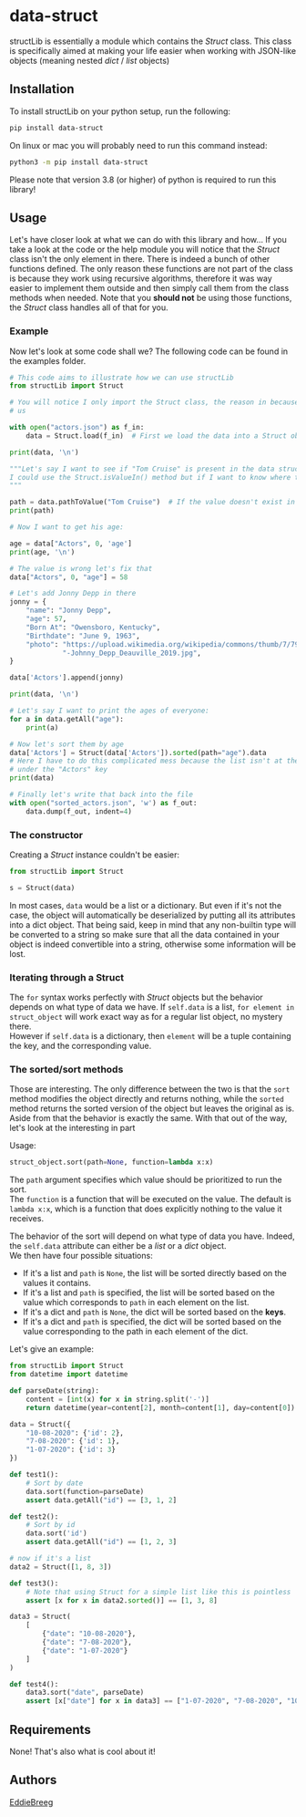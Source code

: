 # data-struct

structLib is essentially a module which contains the _Struct_ class. This class is specifically
aimed at making your life easier when working with JSON-like objects (meaning nested
_dict_ / _list_ objects)

## Installation

To install structLib on your python setup, run the following:
```bash
pip install data-struct
```
On linux or mac you will probably need to run this command instead:
```bash
python3 -m pip install data-struct
```
Please note that version 3.8 (or higher) of python is required to run this library!

## Usage

Let's have closer look at what we can do with this library and how...
If you take a look at the code or the help module you will notice that the _Struct_ class isn't the only element in there.
There is indeed a bunch of other functions defined. The only reason these functions are not part of the class is because 
they work using recursive algorithms, therefore it was way easier to implement them outside and then simply call them from 
the class methods when needed. Note that you **should not** be using those functions, the _Struct_ class handles all of that for you.

### Example

Now let's look at some code shall we? The following code can be found in the examples folder.
```python
# This code aims to illustrate how we can use structLib
from structLib import Struct

# You will notice I only import the Struct class, the reason in because it's the only thing actually useful for
# us

with open("actors.json") as f_in:
    data = Struct.load(f_in)  # First we load the data into a Struct object.

print(data, '\n')

"""Let's say I want to see if "Tom Cruise" is present in the data structure
I could use the Struct.isValueIn() method but if I want to know where the value is, there is a better option
"""

path = data.pathToValue("Tom Cruise")  # If the value doesn't exist in the Struct, the result will be None
print(path)

# Now I want to get his age:

age = data["Actors", 0, 'age']
print(age, '\n')

# The value is wrong let's fix that
data["Actors", 0, "age"] = 58

# Let's add Jonny Depp in there
jonny = {
    "name": "Jonny Depp",
    "age": 57,
    "Born At": "Owensboro, Kentucky",
    "Birthdate": "June 9, 1963",
    "photo": "https://upload.wikimedia.org/wikipedia/commons/thumb/7/79/Johnny_Depp_Deauville_2019.jpg/390px"
             "-Johnny_Depp_Deauville_2019.jpg",
}

data['Actors'].append(jonny)

print(data, '\n')

# Let's say I want to print the ages of everyone:
for a in data.getAll("age"):
    print(a)

# Now let's sort them by age
data['Actors'] = Struct(data['Actors']).sorted(path="age").data
# Here I have to do this complicated mess because the list isn't at the top level of the structure but rather 
# under the "Actors" key
print(data)

# Finally let's write that back into the file
with open("sorted_actors.json", 'w') as f_out:
    data.dump(f_out, indent=4)
```
### The constructor
Creating a _Struct_ instance couldn't be easier: 
```python
from structLib import Struct

s = Struct(data)
``` 
In most cases, `data` would be a list or a dictionary. But even if it's not the case, the object will automatically be deserialized
by putting all its attributes into a dict object. That being said, keep in mind that any non-builtin type will be converted to a string so
make sure that all the data contained in your object is indeed convertible into a string, otherwise some information will be lost.

### Iterating through a Struct

The `for` syntax works perfectly with _Struct_ objects but the behavior depends on what type of data we have. If `self.data` is a list,
`for element in struct_object` will work exact way as for a regular list object, no mystery there.\
However if `self.data` is a dictionary, then `element` will be a tuple containing the key, and the corresponding value.

### The sorted/sort methods

Those are interesting. The only difference between the two is that the `sort` method modifies the object directly and returns nothing, while the `sorted` method 
returns the sorted version of the object but leaves the original as is. Aside from that the behavior is exactly the same. With that out of the way, let's look at the 
interesting in part

Usage:
```python
struct_object.sort(path=None, function=lambda x:x)
```

The `path` argument specifies which value should be prioritized to run the sort.\
The `function` is a function that will be executed on the value. The default is `lambda x:x`, which is a function that does explicitly nothing to the value it receives.

The behavior of the sort will depend on what type of data you have. Indeed, the `self.data` attribute can either be a _list_ or a _dict_ object.\
We then have four possible situations:
- If it's a list and `path` is `None`, the list will be sorted directly based on the values it contains.
- If it's a list and `path` is specified, the list will be sorted based on the value which corresponds to `path` in each element on the list. 
- If it's a dict and `path` is `None`, the dict will be sorted based on the **keys**.
- If it's a dict and `path` is specified, the dict will be sorted based on the value corresponding to the path in each element of the dict.

Let's give an example:
````python
from structLib import Struct
from datetime import datetime

def parseDate(string):
    content = [int(x) for x in string.split('-')]
    return datetime(year=content[2], month=content[1], day=content[0])

data = Struct({
    "10-08-2020": {'id': 2},
    "7-08-2020": {'id': 1},
    "1-07-2020": {'id': 3}
})

def test1():
    # Sort by date
    data.sort(function=parseDate)
    assert data.getAll("id") == [3, 1, 2]

def test2():
    # Sort by id
    data.sort('id')
    assert data.getAll("id") == [1, 2, 3]

# now if it's a list
data2 = Struct([1, 8, 3])

def test3():
    # Note that using Struct for a simple list like this is pointless
    assert [x for x in data2.sorted()] == [1, 3, 8]

data3 = Struct(
    [
        {"date": "10-08-2020"},
        {"date": "7-08-2020"},
        {"date": "1-07-2020"}
    ]
)

def test4():
    data3.sort("date", parseDate)
    assert [x["date"] for x in data3] == ["1-07-2020", "7-08-2020", "10-08-2020"]
````
## Requirements

None! That's also what is cool about it! 

## Authors

[EddieBreeg](https://github.com/EddieBreeg)
